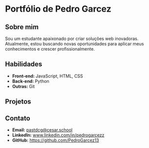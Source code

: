 # Portfólio de Pedro Garcez

## Sobre mim
Sou um estudante apaixonado por criar soluções web inovadoras. Atualmente, estou buscando novas oportunidades para aplicar meus conhecimentos e crescer profissionalmente.

## Habilidades
* **Front-end:** JavaScript, HTML, CSS
* **Back-end:** Python
* **Outras:** Git

## Projetos

## Contato
* **Email:** pastdcg@cesar.school
* **LinkedIn:** www.linkedin.com/in/pedrogarcezz
* **GitHub:** https://github.com/PedroGarcez13

